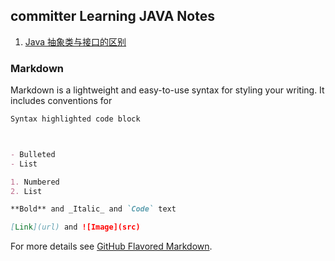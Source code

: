 ## committer Learning JAVA Notes

1. [Java 抽象类与接口的区别](https://github.com/kmjueban/studious-funicular/edit/master/abstract.md)


### Markdown

Markdown is a lightweight and easy-to-use syntax for styling your writing. It includes conventions for

```markdown
Syntax highlighted code block



- Bulleted
- List

1. Numbered
2. List

**Bold** and _Italic_ and `Code` text

[Link](url) and ![Image](src)
```

For more details see [GitHub Flavored Markdown](https://guides.github.com/features/mastering-markdown/).


